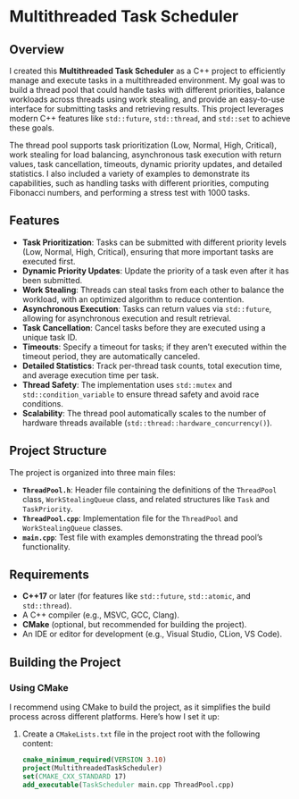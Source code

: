 # Multithreaded Task Scheduler

## Overview

I created this **Multithreaded Task Scheduler** as a C++ project to efficiently manage and execute tasks in a multithreaded environment. My goal was to build a thread pool that could handle tasks with different priorities, balance workloads across threads using work stealing, and provide an easy-to-use interface for submitting tasks and retrieving results. This project leverages modern C++ features like `std::future`, `std::thread`, and `std::set` to achieve these goals.

The thread pool supports task prioritization (Low, Normal, High, Critical), work stealing for load balancing, asynchronous task execution with return values, task cancellation, timeouts, dynamic priority updates, and detailed statistics. I also included a variety of examples to demonstrate its capabilities, such as handling tasks with different priorities, computing Fibonacci numbers, and performing a stress test with 1000 tasks.

## Features

- **Task Prioritization**: Tasks can be submitted with different priority levels (Low, Normal, High, Critical), ensuring that more important tasks are executed first.
- **Dynamic Priority Updates**: Update the priority of a task even after it has been submitted.
- **Work Stealing**: Threads can steal tasks from each other to balance the workload, with an optimized algorithm to reduce contention.
- **Asynchronous Execution**: Tasks can return values via `std::future`, allowing for asynchronous execution and result retrieval.
- **Task Cancellation**: Cancel tasks before they are executed using a unique task ID.
- **Timeouts**: Specify a timeout for tasks; if they aren’t executed within the timeout period, they are automatically canceled.
- **Detailed Statistics**: Track per-thread task counts, total execution time, and average execution time per task.
- **Thread Safety**: The implementation uses `std::mutex` and `std::condition_variable` to ensure thread safety and avoid race conditions.
- **Scalability**: The thread pool automatically scales to the number of hardware threads available (`std::thread::hardware_concurrency()`).

## Project Structure

The project is organized into three main files:

- **`ThreadPool.h`**: Header file containing the definitions of the `ThreadPool` class, `WorkStealingQueue` class, and related structures like `Task` and `TaskPriority`.
- **`ThreadPool.cpp`**: Implementation file for the `ThreadPool` and `WorkStealingQueue` classes.
- **`main.cpp`**: Test file with examples demonstrating the thread pool’s functionality.

## Requirements

- **C++17** or later (for features like `std::future`, `std::atomic`, and `std::thread`).
- A C++ compiler (e.g., MSVC, GCC, Clang).
- **CMake** (optional, but recommended for building the project).
- An IDE or editor for development (e.g., Visual Studio, CLion, VS Code).

## Building the Project

### Using CMake
I recommend using CMake to build the project, as it simplifies the build process across different platforms. Here’s how I set it up:

1. Create a `CMakeLists.txt` file in the project root with the following content:
   ```cmake
   cmake_minimum_required(VERSION 3.10)
   project(MultithreadedTaskScheduler)
   set(CMAKE_CXX_STANDARD 17)
   add_executable(TaskScheduler main.cpp ThreadPool.cpp)